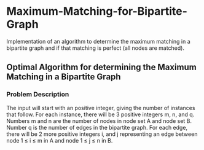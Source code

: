 # Maximum-Matching-for-Bipartite-Graph
Implementation of an algorithm to determine the maximum matching in a bipartite graph and if that matching is perfect (all nodes are matched).

## Optimal Algorithm for determining the Maximum Matching in a Bipartite Graph

### Problem Description
The input will start with an positive integer, giving the number of instances that follow. For each
instance, there will be 3 positive integers m, n, and q. Numbers m and n are the number of nodes in
node set A and node set B. Number q is the number of edges in the bipartite graph. For each edge,
there will be 2 more positive integers i, and j representing an edge between node 1 ≤ i ≤ m in A and
node 1 ≤ j ≤ n in B.
